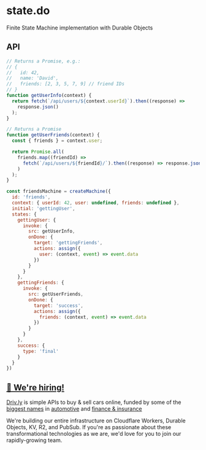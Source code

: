 # state.do

Finite State Machine implementation with Durable Objects

## API

```javascript
// Returns a Promise, e.g.:
// {
//   id: 42,
//   name: 'David',
//   friends: [2, 3, 5, 7, 9] // friend IDs
// }
function getUserInfo(context) {
  return fetch(`/api/users/${context.userId}`).then((response) =>
    response.json()
  );
}

// Returns a Promise
function getUserFriends(context) {
  const { friends } = context.user;

  return Promise.all(
    friends.map((friendId) =>
      fetch(`/api/users/${friendId}/`).then((response) => response.json())
    )
  );
}

const friendsMachine = createMachine({
  id: 'friends',
  context: { userId: 42, user: undefined, friends: undefined },
  initial: 'gettingUser',
  states: {
    gettingUser: {
      invoke: {
        src: getUserInfo,
        onDone: {
          target: 'gettingFriends',
          actions: assign({
            user: (context, event) => event.data
          })
        }
      }
    },
    gettingFriends: {
      invoke: {
        src: getUserFriends,
        onDone: {
          target: 'success',
          actions: assign({
            friends: (context, event) => event.data
          })
        }
      }
    },
    success: {
      type: 'final'
    }
  }
})
```


## [🚀 We're hiring!](https://careers.do/apply)

[Driv.ly](https://driv.ly) is simple APIs to buy & sell cars online, funded by some of the [biggest names](https://twitter.com/TurnerNovak) in [automotive](https://fontinalis.com/team/#bill-ford) and [finance & insurance](https://www.detroit.vc)

We're building our entire infrastructure on Cloudflare Workers, Durable Objects, KV, R2, and PubSub.  If you're as passionate about these transformational technologies as we are, we'd love for you to join our rapidly-growing team.
